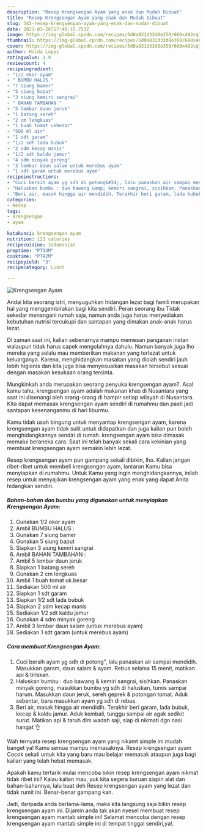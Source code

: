 ```yaml
---
description: "Resep Krengsengan Ayam yang enak dan Mudah Dibuat"
title: "Resep Krengsengan Ayam yang enak dan Mudah Dibuat"
slug: 342-resep-krengsengan-ayam-yang-enak-dan-mudah-dibuat
date: 2021-03-26T17:40:15.753Z
image: https://img-global.cpcdn.com/recipes/5d0a831d33d8e350/680x482cq70/krengsengan-ayam-foto-resep-utama.jpg
thumbnail: https://img-global.cpcdn.com/recipes/5d0a831d33d8e350/680x482cq70/krengsengan-ayam-foto-resep-utama.jpg
cover: https://img-global.cpcdn.com/recipes/5d0a831d33d8e350/680x482cq70/krengsengan-ayam-foto-resep-utama.jpg
author: Hilda Lopez
ratingvalue: 3.9
reviewcount: 4
recipeingredient:
- "1/2 ekor ayam"
- " BUMBU HALUS "
- "7 siung bamer"
- "5 siung baput"
- "3 siung kemiri sangrai"
- " BAHAN TAMBAHAN "
- "5 lembar daun jeruk"
- "1 batang sereh"
- "2 cm lengkuas"
- "1 buah tomat ukbesar"
- "500 ml air"
- "1 sdt garam"
- "1/2 sdt lada bubuk"
- "2 sdm kecap manis"
- "1/2 sdt kaldu jamur"
- "4 sdm minyak goreng"
- "3 lembar daun salam untuk merebus ayam"
- "1 sdt garam untuk merebus ayam"
recipeinstructions:
- "Cuci bersih ayam yg sdh di potong&#34;, lalu panaskan air sampai mendidih. Masukkan garam, daun salam &amp; ayam. Rebus selama 15 menit, matikan api &amp; tiriskan."
- "Haluskan bumbu : duo bawang &amp; kemiri sangrai, sisihkan. Panaskan minyak goreng, masukkan bumbu yg sdh di haluskan, tumis sampai harum. Masukkan daun jeruk, sereh geprek &amp; potongan tomat. Aduk sebentar, baru masukkan ayam yg sdh di rebus."
- "Beri air, masak hingga air mendidih. Terakhir beri garam, lada bubuk, kecap &amp; kaldu jamur. Aduk kembali, tunggu sampai air agak sedikit surut. Matikan api &amp; taruh dlm wadah saji, siap di nikmati dgn nasi hangat 👌"
categories:
- Resep
tags:
- krengsengan
- ayam

katakunci: krengsengan ayam 
nutrition: 123 calories
recipecuisine: Indonesian
preptime: "PT34M"
cooktime: "PT42M"
recipeyield: "3"
recipecategory: Lunch

---
```



![Krengsengan Ayam](https://img-global.cpcdn.com/recipes/5d0a831d33d8e350/680x482cq70/krengsengan-ayam-foto-resep-utama.jpg)

Andai kita seorang istri, menyuguhkan hidangan lezat bagi famili merupakan hal yang menggembirakan bagi kita sendiri. Peran seorang ibu Tidak sekedar menangani rumah saja, namun anda juga harus menyediakan kebutuhan nutrisi tercukupi dan santapan yang dimakan anak-anak harus lezat.

Di zaman  saat ini, kalian sebenarnya mampu memesan panganan instan walaupun tidak harus capek mengolahnya dahulu. Namun banyak juga lho mereka yang selalu mau memberikan makanan yang terlezat untuk keluarganya. Karena, menghidangkan masakan yang diolah sendiri jauh lebih higienis dan kita juga bisa menyesuaikan masakan tersebut sesuai dengan masakan kesukaan orang tercinta. 



Mungkinkah anda merupakan seorang penyuka krengsengan ayam?. Asal kamu tahu, krengsengan ayam adalah makanan khas di Nusantara yang saat ini disenangi oleh orang-orang di hampir setiap wilayah di Nusantara. Kita dapat memasak krengsengan ayam sendiri di rumahmu dan pasti jadi santapan kesenanganmu di hari liburmu.

Kamu tidak usah bingung untuk menyantap krengsengan ayam, karena krengsengan ayam tidak sulit untuk didapatkan dan juga kalian pun boleh menghidangkannya sendiri di rumah. krengsengan ayam bisa dimasak memalui beraneka cara. Saat ini telah banyak sekali cara kekinian yang membuat krengsengan ayam semakin lebih lezat.

Resep krengsengan ayam pun gampang sekali dibikin, lho. Kalian jangan ribet-ribet untuk membeli krengsengan ayam, lantaran Kamu bisa menyiapkan di rumahmu. Untuk Kamu yang ingin menghidangkannya, inilah resep untuk menyajikan krengsengan ayam yang enak yang dapat Anda hidangkan sendiri.

<!--inarticleads1-->

##### Bahan-bahan dan bumbu yang digunakan untuk menyiapkan Krengsengan Ayam:

1. Gunakan 1/2 ekor ayam
1. Ambil  BUMBU HALUS :
1. Gunakan 7 siung bamer
1. Gunakan 5 siung baput
1. Siapkan 3 siung kemiri sangrai
1. Ambil  BAHAN TAMBAHAN :
1. Ambil 5 lembar daun jeruk
1. Siapkan 1 batang sereh
1. Gunakan 2 cm lengkuas
1. Ambil 1 buah tomat uk.besar
1. Sediakan 500 ml air
1. Siapkan 1 sdt garam
1. Siapkan 1/2 sdt lada bubuk
1. Siapkan 2 sdm kecap manis
1. Sediakan 1/2 sdt kaldu jamur
1. Gunakan 4 sdm minyak goreng
1. Ambil 3 lembar daun salam (untuk merebus ayam)
1. Sediakan 1 sdt garam (untuk merebus ayam)




<!--inarticleads2-->

##### Cara membuat Krengsengan Ayam:

1. Cuci bersih ayam yg sdh di potong&#34;, lalu panaskan air sampai mendidih. Masukkan garam, daun salam &amp; ayam. Rebus selama 15 menit, matikan api &amp; tiriskan.
1. Haluskan bumbu : duo bawang &amp; kemiri sangrai, sisihkan. Panaskan minyak goreng, masukkan bumbu yg sdh di haluskan, tumis sampai harum. Masukkan daun jeruk, sereh geprek &amp; potongan tomat. Aduk sebentar, baru masukkan ayam yg sdh di rebus.
1. Beri air, masak hingga air mendidih. Terakhir beri garam, lada bubuk, kecap &amp; kaldu jamur. Aduk kembali, tunggu sampai air agak sedikit surut. Matikan api &amp; taruh dlm wadah saji, siap di nikmati dgn nasi hangat 👌




Wah ternyata resep krengsengan ayam yang nikamt simple ini mudah banget ya! Kamu semua mampu memasaknya. Resep krengsengan ayam Cocok sekali untuk kita yang baru mau belajar memasak ataupun juga bagi kalian yang telah hebat memasak.

Apakah kamu tertarik mulai mencoba bikin resep krengsengan ayam nikmat tidak ribet ini? Kalau kalian mau, yuk kita segera buruan siapin alat dan bahan-bahannya, lalu buat deh Resep krengsengan ayam yang lezat dan tidak rumit ini. Benar-benar gampang kan. 

Jadi, daripada anda berlama-lama, maka kita langsung saja bikin resep krengsengan ayam ini. Dijamin anda tak akan nyesel membuat resep krengsengan ayam mantab simple ini! Selamat mencoba dengan resep krengsengan ayam mantab simple ini di tempat tinggal sendiri,ya!.

